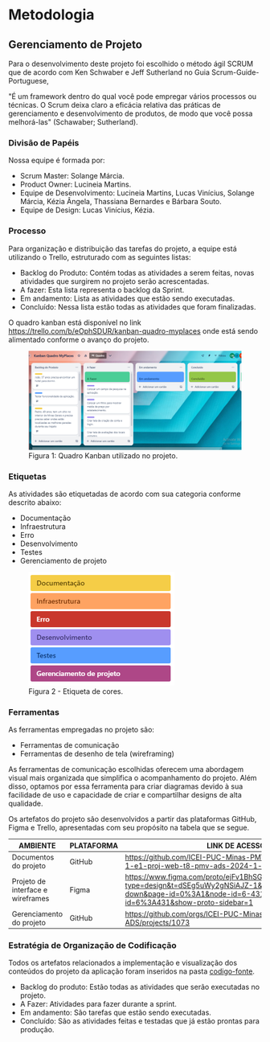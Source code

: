 
# Metodologia

## Gerenciamento de Projeto
Para o desenvolvimento deste projeto foi escolhido o método ágil SCRUM que de acordo com Ken Schwaber e Jeff Sutherland no Guia Scrum-Guide-Portuguese,

"É um framework dentro do qual você pode empregar vários processos ou técnicas. O Scrum deixa claro a eficácia relativa das práticas de gerenciamento e desenvolvimento de produtos, de modo que você possa melhorá-las" (Schawaber; Sutherland).

### Divisão de Papéis

Nossa equipe é formada por:
- Scrum Master: Solange Márcia.
- Product Owner: Lucineia Martins.
- Equipe de Desenvolvimento: Lucineia Martins, Lucas Vinícius, Solange Márcia, Kézia Ângela, Thassiana Bernardes e Bárbara Souto.
- Equipe de Design: Lucas Vinícius, Kézia.

### Processo

Para organização e distribuição das tarefas do projeto, a equipe está utilizando o Trello, estruturado com as seguintes listas: 

<ul>
  <li>Backlog do Produto: Contém todas as atividades a serem feitas, novas atividades que surgirem no projeto serão acrescentadas.</li>
  <li>A fazer: Esta lista representa o backlog da Sprint.</li>
  <li>Em andamento: Lista as atividades que estão sendo executadas.</li>
  <li>Concluído: Nessa lista estão todas as atividades que foram finalizadas.</li>
 </ul>

O quadro kanban está disponível no link https://trello.com/b/eOphSDUR/kanban-quadro-myplaces onde está sendo alimentado conforme o avanço do projeto.

<figure> 
  <img src="https://github.com/ICEI-PUC-Minas-PMV-ADS/pmv-ads-2024-1-e1-proj-web-t8-pmv-ads-2024-1-e1-projmyplaces/blob/main/documentos/img/QuadroKanbanMyPlaces.png">
    <figcaption>Figura 1: Quadro Kanban utilizado no projeto.</figcaption>
</figure> 
  
<h3>Etiquetas</h3>
<p>As atividades são etiquetadas de acordo com sua categoria conforme descrito abaixo:</p>

<ul>
  <li>Documentação</li>
  <li>Infraestrutura</li>
  <li>Erro</li>
  <li>Desenvolvimento</li>
  <li>Testes</li>
  <li>Gerenciamento de projeto</li>
</ul>

<figure> 
  <img src="https://github.com/ICEI-PUC-Minas-PMV-ADS/pmv-ads-2024-1-e1-proj-web-t8-pmv-ads-2024-1-e1-projmyplaces/blob/main/documentos/img/Etiquetas.png">
    <figcaption>Figura 2 - Etiqueta de cores.</figcaption>
</figure> 
  
### Ferramentas

As ferramentas empregadas no projeto são:

- Ferramentas de comunicação
- Ferramentas de desenho de tela (wireframing)

As ferramentas de comunicação escolhidas oferecem uma abordagem visual mais organizada que simplifica o acompanhamento do projeto. Além disso, optamos por essa ferramenta para criar diagramas devido à sua facilidade de uso e capacidade de criar e compartilhar designs de alta qualidade.

<p>Os artefatos do projeto são desenvolvidos a partir das plataformas GitHub, Figma e Trello, apresentadas com seu propósito na tabela que se segue.<p/>

| AMBIENTE | PLATAFORMA |LINK DE ACESSO                 |
|--------------------|--------------------------------------------------------------------------------|----------------------------------------|
|Documentos do projeto  | GitHub | https://github.com/ICEI-PUC-Minas-PMV-ADS/pmv-ads-2024-1-e1-proj-web-t8-pmv-ads-2024-1-e1-projmyplaces |
|Projeto de interface e wireframes | Figma |https://www.figma.com/proto/ejFv1BhSGfapMhtXNPPIap/Untitled?type=design&t=dSEg5uWy2gNSiAJZ-1&scaling=scale-down&page-id=0%3A1&node-id=6-431&starting-point-node-id=6%3A431&show-proto-sidebar=1|
|Gerenciamento do projeto  | GitHub |https://github.com/orgs/ICEI-PUC-Minas-PMV-ADS/projects/1073|

### Estratégia de Organização de Codificação 

Todos os artefatos relacionados a implementação e visualização dos conteúdos do projeto da aplicação foram inseridos na pasta [codigo-fonte](https://github.com/ICEI-PUC-Minas-PMV-ADS/pmv-ads-2024-1-e1-proj-web-t8-pmv-ads-2024-1-e1-projmyplaces/tree/main/codigo-fonte). 
- Backlog do produto: Estão todas as atividades que serão executadas no projeto.  
- A Fazer: Atividades para fazer durante a sprint. 
- Em andamento: São tarefas que estão sendo executadas. 
- Concluído: São as atividades feitas e testadas que já estão prontas para produção.





